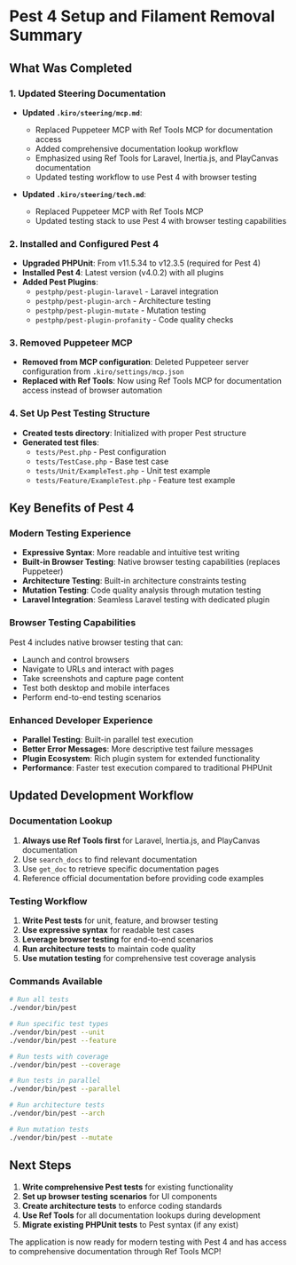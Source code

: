 # Pest 4 Setup and Filament Removal Summary

## What Was Completed

### 1. **Updated Steering Documentation**
- **Updated `.kiro/steering/mcp.md`**:
  - Replaced Puppeteer MCP with Ref Tools MCP for documentation access
  - Added comprehensive documentation lookup workflow
  - Emphasized using Ref Tools for Laravel, Inertia.js, and PlayCanvas documentation
  - Updated testing workflow to use Pest 4 with browser testing

- **Updated `.kiro/steering/tech.md`**:
  - Replaced Puppeteer MCP with Ref Tools MCP
  - Updated testing stack to use Pest 4 with browser testing capabilities

### 2. **Installed and Configured Pest 4**
- **Upgraded PHPUnit**: From v11.5.34 to v12.3.5 (required for Pest 4)
- **Installed Pest 4**: Latest version (v4.0.2) with all plugins
- **Added Pest Plugins**:
  - `pestphp/pest-plugin-laravel` - Laravel integration
  - `pestphp/pest-plugin-arch` - Architecture testing
  - `pestphp/pest-plugin-mutate` - Mutation testing
  - `pestphp/pest-plugin-profanity` - Code quality checks

### 3. **Removed Puppeteer MCP**
- **Removed from MCP configuration**: Deleted Puppeteer server configuration from `.kiro/settings/mcp.json`
- **Replaced with Ref Tools**: Now using Ref Tools MCP for documentation access instead of browser automation

### 4. **Set Up Pest Testing Structure**
- **Created tests directory**: Initialized with proper Pest structure
- **Generated test files**:
  - `tests/Pest.php` - Pest configuration
  - `tests/TestCase.php` - Base test case
  - `tests/Unit/ExampleTest.php` - Unit test example
  - `tests/Feature/ExampleTest.php` - Feature test example

## Key Benefits of Pest 4

### **Modern Testing Experience**
- **Expressive Syntax**: More readable and intuitive test writing
- **Built-in Browser Testing**: Native browser testing capabilities (replaces Puppeteer)
- **Architecture Testing**: Built-in architecture constraints testing
- **Mutation Testing**: Code quality analysis through mutation testing
- **Laravel Integration**: Seamless Laravel testing with dedicated plugin

### **Browser Testing Capabilities**
Pest 4 includes native browser testing that can:
- Launch and control browsers
- Navigate to URLs and interact with pages
- Take screenshots and capture page content
- Test both desktop and mobile interfaces
- Perform end-to-end testing scenarios

### **Enhanced Developer Experience**
- **Parallel Testing**: Built-in parallel test execution
- **Better Error Messages**: More descriptive test failure messages
- **Plugin Ecosystem**: Rich plugin system for extended functionality
- **Performance**: Faster test execution compared to traditional PHPUnit

## Updated Development Workflow

### **Documentation Lookup**
1. **Always use Ref Tools first** for Laravel, Inertia.js, and PlayCanvas documentation
2. Use `search_docs` to find relevant documentation
3. Use `get_doc` to retrieve specific documentation pages
4. Reference official documentation before providing code examples

### **Testing Workflow**
1. **Write Pest tests** for unit, feature, and browser testing
2. **Use expressive syntax** for readable test cases
3. **Leverage browser testing** for end-to-end scenarios
4. **Run architecture tests** to maintain code quality
5. **Use mutation testing** for comprehensive test coverage analysis

### **Commands Available**
```bash
# Run all tests
./vendor/bin/pest

# Run specific test types
./vendor/bin/pest --unit
./vendor/bin/pest --feature

# Run tests with coverage
./vendor/bin/pest --coverage

# Run tests in parallel
./vendor/bin/pest --parallel

# Run architecture tests
./vendor/bin/pest --arch

# Run mutation tests
./vendor/bin/pest --mutate
```

## Next Steps

1. **Write comprehensive Pest tests** for existing functionality
2. **Set up browser testing scenarios** for UI components
3. **Create architecture tests** to enforce coding standards
4. **Use Ref Tools** for all documentation lookups during development
5. **Migrate existing PHPUnit tests** to Pest syntax (if any exist)

The application is now ready for modern testing with Pest 4 and has access to comprehensive documentation through Ref Tools MCP!